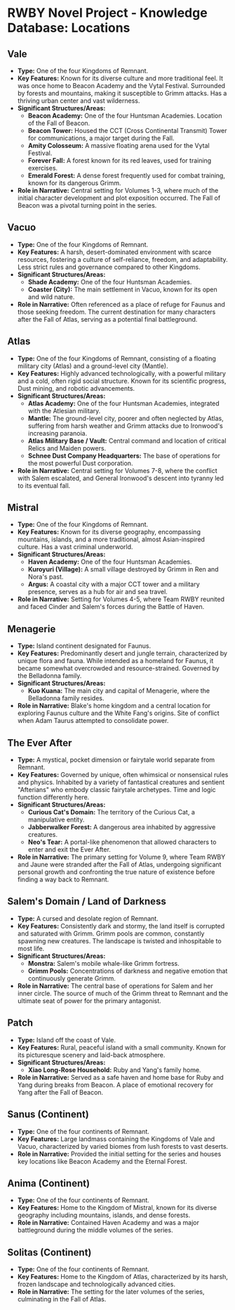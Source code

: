 # RWBY Novel Project - Knowledge Database: Locations

## Vale
* **Type:** One of the four Kingdoms of Remnant.
* **Key Features:** Known for its diverse culture and more traditional feel. It was once home to Beacon Academy and the Vytal Festival. Surrounded by forests and mountains, making it susceptible to Grimm attacks. Has a thriving urban center and vast wilderness.
* **Significant Structures/Areas:**
    * **Beacon Academy:** One of the four Huntsman Academies. Location of the Fall of Beacon.
    * **Beacon Tower:** Housed the CCT (Cross Continental Transmit) Tower for communications, a major target during the Fall.
    * **Amity Colosseum:** A massive floating arena used for the Vytal Festival.
    * **Forever Fall:** A forest known for its red leaves, used for training exercises.
    * **Emerald Forest:** A dense forest frequently used for combat training, known for its dangerous Grimm.
* **Role in Narrative:** Central setting for Volumes 1-3, where much of the initial character development and plot exposition occurred. The Fall of Beacon was a pivotal turning point in the series.

## Vacuo
* **Type:** One of the four Kingdoms of Remnant.
* **Key Features:** A harsh, desert-dominated environment with scarce resources, fostering a culture of self-reliance, freedom, and adaptability. Less strict rules and governance compared to other Kingdoms.
* **Significant Structures/Areas:**
    * **Shade Academy:** One of the four Huntsman Academies.
    * **Coaster (City):** The main settlement in Vacuo, known for its open and wild nature.
* **Role in Narrative:** Often referenced as a place of refuge for Faunus and those seeking freedom. The current destination for many characters after the Fall of Atlas, serving as a potential final battleground.

## Atlas
* **Type:** One of the four Kingdoms of Remnant, consisting of a floating military city (Atlas) and a ground-level city (Mantle).
* **Key Features:** Highly advanced technologically, with a powerful military and a cold, often rigid social structure. Known for its scientific progress, Dust mining, and robotic advancements.
* **Significant Structures/Areas:**
    * **Atlas Academy:** One of the four Huntsman Academies, integrated with the Atlesian military.
    * **Mantle:** The ground-level city, poorer and often neglected by Atlas, suffering from harsh weather and Grimm attacks due to Ironwood's increasing paranoia.
    * **Atlas Military Base / Vault:** Central command and location of critical Relics and Maiden powers.
    * **Schnee Dust Company Headquarters:** The base of operations for the most powerful Dust corporation.
* **Role in Narrative:** Central setting for Volumes 7-8, where the conflict with Salem escalated, and General Ironwood's descent into tyranny led to its eventual fall.

## Mistral
* **Type:** One of the four Kingdoms of Remnant.
* **Key Features:** Known for its diverse geography, encompassing mountains, islands, and a more traditional, almost Asian-inspired culture. Has a vast criminal underworld.
* **Significant Structures/Areas:**
    * **Haven Academy:** One of the four Huntsman Academies.
    * **Kuroyuri (Village):** A small village destroyed by Grimm in Ren and Nora's past.
    * **Argus:** A coastal city with a major CCT tower and a military presence, serves as a hub for air and sea travel.
* **Role in Narrative:** Setting for Volumes 4-5, where Team RWBY reunited and faced Cinder and Salem's forces during the Battle of Haven.

## Menagerie
* **Type:** Island continent designated for Faunus.
* **Key Features:** Predominantly desert and jungle terrain, characterized by unique flora and fauna. While intended as a homeland for Faunus, it became somewhat overcrowded and resource-strained. Governed by the Belladonna family.
* **Significant Structures/Areas:**
    * **Kuo Kuana:** The main city and capital of Menagerie, where the Belladonna family resides.
* **Role in Narrative:** Blake's home kingdom and a central location for exploring Faunus culture and the White Fang's origins. Site of conflict when Adam Taurus attempted to consolidate power.

## The Ever After
* **Type:** A mystical, pocket dimension or fairytale world separate from Remnant.
* **Key Features:** Governed by unique, often whimsical or nonsensical rules and physics. Inhabited by a variety of fantastical creatures and sentient "Afterians" who embody classic fairytale archetypes. Time and logic function differently here.
* **Significant Structures/Areas:**
    * **Curious Cat's Domain:** The territory of the Curious Cat, a manipulative entity.
    * **Jabberwalker Forest:** A dangerous area inhabited by aggressive creatures.
    * **Neo's Tear:** A portal-like phenomenon that allowed characters to enter and exit the Ever After.
* **Role in Narrative:** The primary setting for Volume 9, where Team RWBY and Jaune were stranded after the Fall of Atlas, undergoing significant personal growth and confronting the true nature of existence before finding a way back to Remnant.

## Salem's Domain / Land of Darkness
* **Type:** A cursed and desolate region of Remnant.
* **Key Features:** Consistently dark and stormy, the land itself is corrupted and saturated with Grimm. Grimm pools are common, constantly spawning new creatures. The landscape is twisted and inhospitable to most life.
* **Significant Structures/Areas:**
    * **Monstra:** Salem's mobile whale-like Grimm fortress.
    * **Grimm Pools:** Concentrations of darkness and negative emotion that continuously generate Grimm.
* **Role in Narrative:** The central base of operations for Salem and her inner circle. The source of much of the Grimm threat to Remnant and the ultimate seat of power for the primary antagonist.

## Patch
* **Type:** Island off the coast of Vale.
* **Key Features:** Rural, peaceful island with a small community. Known for its picturesque scenery and laid-back atmosphere.
* **Significant Structures/Areas:**
    * **Xiao Long-Rose Household:** Ruby and Yang's family home.
* **Role in Narrative:** Served as a safe haven and home base for Ruby and Yang during breaks from Beacon. A place of emotional recovery for Yang after the Fall of Beacon.

## Sanus (Continent)
* **Type:** One of the four continents of Remnant.
* **Key Features:** Large landmass containing the Kingdoms of Vale and Vacuo, characterized by varied biomes from lush forests to vast deserts.
* **Role in Narrative:** Provided the initial setting for the series and houses key locations like Beacon Academy and the Eternal Forest.

## Anima (Continent)
* **Type:** One of the four continents of Remnant.
* **Key Features:** Home to the Kingdom of Mistral, known for its diverse geography including mountains, islands, and dense forests.
* **Role in Narrative:** Contained Haven Academy and was a major battleground during the middle volumes of the series.

## Solitas (Continent)
* **Type:** One of the four continents of Remnant.
* **Key Features:** Home to the Kingdom of Atlas, characterized by its harsh, frozen landscape and technologically advanced cities.
* **Role in Narrative:** The setting for the later volumes of the series, culminating in the Fall of Atlas.

